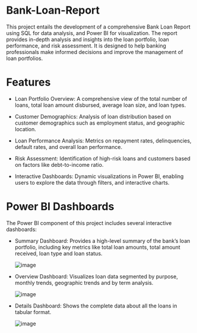 # Bank-Loan-Report

This project entails the development of a comprehensive Bank Loan Report using SQL for data analysis, and Power BI for visualization. The report provides in-depth analysis and insights into the loan portfolio, loan performance, and risk assessment. It is designed to help banking professionals make informed decisions and improve the management of loan portfolios.

# Features

* Loan Portfolio Overview: A comprehensive view of the total number of loans, total loan amount disbursed, average loan size, and loan types.

* Customer Demographics: Analysis of loan distribution based on customer demographics such as employment status, and geographic location.
  
* Loan Performance Analysis: Metrics on repayment rates, delinquencies, default rates, and overall loan performance.
  
* Risk Assessment: Identification of high-risk loans and customers based on factors like debt-to-income ratio.
  
* Interactive Dashboards: Dynamic visualizations in Power BI, enabling users to explore the data through filters, and interactive charts.

# Power BI Dashboards
The Power BI component of this project includes several interactive dashboards:

* Summary Dashboard: Provides a high-level summary of the bank’s loan portfolio, including key metrics like total loan amounts, total amount received, loan type and loan status.
  
  ![image](https://github.com/user-attachments/assets/bc05ad05-ea3e-4037-a8ea-f6a89b36c7f4)

* Overview Dashboard: Visualizes loan data segmented by purpose, monthly trends, geographic trends and by term analysis.
  
  ![image](https://github.com/user-attachments/assets/1f49ea0f-c0d1-4e7a-a128-55cf88bdbdcc)

* Details Dashboard: Shows the complete data about all the loans in tabular format.
  
  ![image](https://github.com/user-attachments/assets/1b785767-2d8e-4b09-9a40-5fe0a348c2aa)

